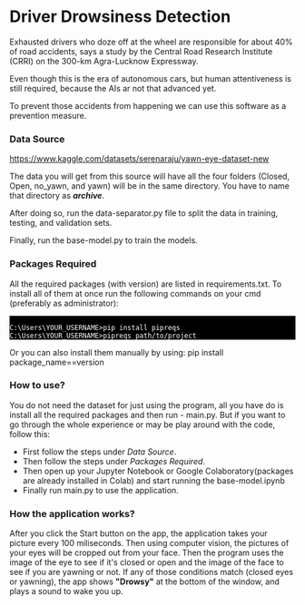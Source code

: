 # Driver Drowsiness Detection

Exhausted drivers who doze off at the wheel are responsible for about 40% of road accidents, says a study by the Central Road Research Institute (CRRI) on the 300-km Agra-Lucknow Expressway.

Even though this is the era of autonomous cars, but human attentiveness is still required, because the AIs ar not that advanced yet.

To prevent those accidents from happening we can use this software as a prevention measure.

### Data Source
https://www.kaggle.com/datasets/serenaraju/yawn-eye-dataset-new

The data you will get from this source will have all the four folders (Closed, Open, no_yawn, and yawn) will be in the same directory. You have to name that directory as **_archive_**.

After doing so, run the data-separator.py file to split the data in training, testing, and validation sets.

Finally, run the base-model.py to train the models.

### Packages Required
All the required packages (with version) are listed in requirements.txt. To install all of them at once run the following commands on your cmd (preferably as administrator):

<p style="background:black">
<code style="background:black;color:white">
C:\Users\YOUR_USERNAME>pip install pipreqs  
C:\Users\YOUR_USERNAME>pipreqs path/to/project
</code>
</p>

Or you can also install them manually by using: pip install package_name==version

### How to use?
You do not need the dataset for just using the program, all you have do is install all the required packages and then run - main.py.
But if you want to go through the whole experience or may be play around with the code, follow this:
- First follow the steps under _Data Source_.
- Then follow the steps under _Packages Required_.
- Then open up your Jupyter Notebook or Google Colaboratory(packages are already installed in Colab) and start running the base-model.ipynb
- Finally run main.py to use the application.

### How the application works?
After you click the Start button on the app, the application takes your picture every 100 miliseconds. Then using computer vision, the pictures of your eyes will be cropped out from your face. Then the program uses the image of the eye to see if it's closed or open and the image of the face to see if you are yawning or not. If any of those conditions match (closed eyes or yawning), the app shows **"Drowsy"** at the bottom of the window, and plays a sound to wake you up.
